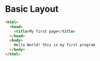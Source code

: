 # Basic Layout

```html
<html>
  <head>
    <title>My first page</title>
  </head>
  <body>
    Hello World! this is my first program
  </body>
</html>
```
